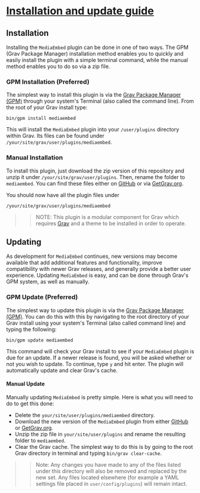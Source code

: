 # [Installation and update guide][project]
[project]: https://github.com/sommerregen/grav-plugin-mediaembed

## Installation

Installing the `MediaEmbed` plugin can be done in one of two ways. The GPM (Grav Package Manager) installation method enables you to quickly and easily install the plugin with a simple terminal command, while the manual method enables you to do so via a zip file.

### GPM Installation (Preferred)

The simplest way to install this plugin is via the [Grav Package Manager (GPM)](http://learn.getgrav.org/advanced/grav-gpm) through your system's Terminal (also called the command line). From the root of your Grav install type:

	bin/gpm install mediaembed

This will install the `MediaEmbed` plugin into your `/user/plugins` directory within Grav. Its files can be found under `/your/site/grav/user/plugins/mediaembed`.

### Manual Installation

To install this plugin, just download the zip version of this repository and unzip it under `/your/site/grav/user/plugins`. Then, rename the folder to `mediaembed`. You can find these files either on [GitHub](https://github.com/sommerregen/grav-plugin-mediaembed) or via [GetGrav.org](http://getgrav.org/downloads/plugins).

You should now have all the plugin files under

	/your/site/grav/user/plugins/mediaembed

>> NOTE: This plugin is a modular component for Grav which requires [Grav](http://github.com/getgrav/grav) and a theme to be installed in order to operate.

## Updating

As development for `MediaEmbed` continues, new versions may become available that add additional features and functionality, improve compatibility with newer Grav releases, and generally provide a better user experience. Updating `MediaEmbed` is easy, and can be done through Grav's GPM system, as well as manually.

### GPM Update (Preferred)

The simplest way to update this plugin is via the [Grav Package Manager (GPM)](http://learn.getgrav.org/advanced/grav-gpm). You can do this with this by navigating to the root directory of your Grav install using your system's Terminal (also called command line) and typing the following:

	bin/gpm update mediaembed

This command will check your Grav install to see if your `MediaEmbed` plugin is due for an update. If a newer release is found, you will be asked whether or not you wish to update. To continue, type `y` and hit enter. The plugin will automatically update and clear Grav's cache.

#### Manual Update

Manually updating `MediaEmbed` is pretty simple. Here is what you will need to do to get this done:

* Delete the `your/site/user/plugins/mediaembed` directory.
* Download the new version of the `MediaEmbed` plugin from either [GitHub](https://github.com/sommerregen/grav-plugin-mediaembed) or [GetGrav.org](http://getgrav.org/downloads/plugins).
* Unzip the zip file in `your/site/user/plugins` and rename the resulting folder to `mediaembed`.
* Clear the Grav cache. The simplest way to do this is by going to the root Grav directory in terminal and typing `bin/grav clear-cache`.

>> Note: Any changes you have made to any of the files listed under this directory will also be removed and replaced by the new set. Any files located elsewhere (for example a YAML settings file placed in `user/config/plugins`) will remain intact.
